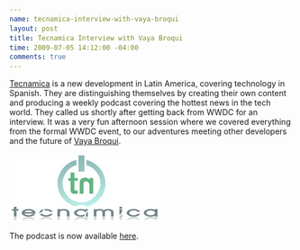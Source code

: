 ```yaml
--- 
name: tecnamica-interview-with-vaya-broqui
layout: post
title: Tecnamica Interview with Vaya Broqui
time: 2009-07-05 14:12:00 -04:00
comments: true
---
```

[Tecnamica](http://www.tecnamica.com/) is a new development in Latin America, covering technology in Spanish. They are distinguishing themselves by creating their own content and producing a weekly podcast covering the hottest news in the tech world. They called us shortly after getting back from WWDC for an interview. It was a very fun afternoon session where we covered everything from the formal WWDC event, to our adventures meeting other developers and the future of [Vaya Broqui](http://www.vayabroqui.com).

[![](prueba_3.jpg)](http://www.tecnamica.com/)

The podcast is now available [here](http://tecnamica.com/2009/07/05/podcast-7.aspx).